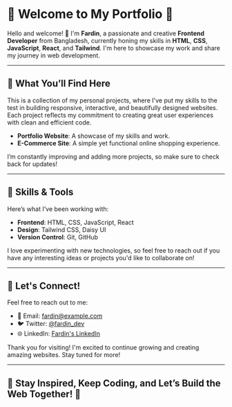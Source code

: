 # 🌟 Welcome to My Portfolio 🌟

Hello and welcome! 👋 I'm **Fardin**, a passionate and creative **Frontend Developer** from Bangladesh, currently honing my skills in **HTML**, **CSS**, **JavaScript**, **React**, and **Tailwind**. I'm here to showcase my work and share my journey in web development.

---

## 🚀 What You’ll Find Here

This is a collection of my personal projects, where I've put my skills to the test in building responsive, interactive, and beautifully designed websites. Each project reflects my commitment to creating great user experiences with clean and efficient code.

- **Portfolio Website**: A showcase of my skills and work.
- **E-Commerce Site**: A simple yet functional online shopping experience.
  
I’m constantly improving and adding more projects, so make sure to check back for updates!

---

## 🌈 Skills & Tools

Here’s what I’ve been working with:

- **Frontend**: HTML, CSS, JavaScript, React
- **Design**: Tailwind CSS, Daisy UI
- **Version Control**: Git, GitHub

I love experimenting with new technologies, so feel free to reach out if you have any interesting ideas or projects you'd like to collaborate on!

---

## 💬 Let's Connect!

Feel free to reach out to me:

- 📧 Email: [fardin@example.com](mailto:fardin@example.com)
- 🐦 Twitter: [@fardin_dev](https://twitter.com/fardin_dev)
- 🌐 LinkedIn: [Fardin's LinkedIn](https://linkedin.com/in/fardin-dev)

Thank you for visiting! I'm excited to continue growing and creating amazing websites. Stay tuned for more!

---

## 🌟 Stay Inspired, Keep Coding, and Let’s Build the Web Together! 🌟
